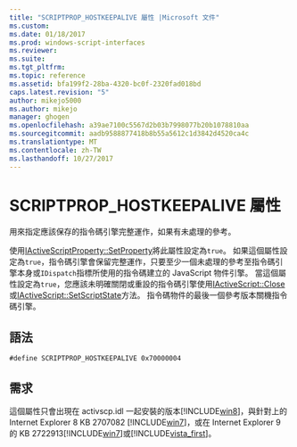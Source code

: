 ```yaml
---
title: "SCRIPTPROP_HOSTKEEPALIVE 屬性 |Microsoft 文件"
ms.custom: 
ms.date: 01/18/2017
ms.prod: windows-script-interfaces
ms.reviewer: 
ms.suite: 
ms.tgt_pltfrm: 
ms.topic: reference
ms.assetid: bfa199f2-28ba-4320-bc0f-2320fad018bd
caps.latest.revision: "5"
author: mikejo5000
ms.author: mikejo
manager: ghogen
ms.openlocfilehash: a39ae7100c5567d2b03b7998077b20b1078810aa
ms.sourcegitcommit: aadb9588877418b8b55a5612c1d3842d4520ca4c
ms.translationtype: MT
ms.contentlocale: zh-TW
ms.lasthandoff: 10/27/2017
---
```

# <a name="scriptprophostkeepalive-property"></a>SCRIPTPROP_HOSTKEEPALIVE 屬性
用來指定應該保存的指令碼引擎完整運作，如果有未處理的參考。  
  
 使用[IActiveScriptProperty::SetProperty](../../winscript/reference/iactivescriptproperty-setproperty.md)將此屬性設定為`true`。 如果這個屬性設定為`true`，指令碼引擎會保留完整運作，只要至少一個未處理的參考至指令碼引擎本身或`IDispatch`指標所使用的指令碼建立的 JavaScript 物件引擎。 當這個屬性設定為`true`，您應該未明確關閉或重設的指令碼引擎使用[IActiveScript::Close](../../winscript/reference/iactivescript-close.md)或[IActiveScript::SetScriptState](../../winscript/reference/iactivescript-setscriptstate.md)方法。 指令碼物件的最後一個參考版本關機指令碼引擎。  
  
## <a name="syntax"></a>語法  
  
```  
#define SCRIPTPROP_HOSTKEEPALIVE 0x70000004  
```  
  
## <a name="requirements"></a>需求  
 這個屬性只會出現在 activscp.idl 一起安裝的版本[!INCLUDE[win8](../../javascript/includes/win8-md.md)]，與針對上的 Internet Explorer 8 KB 2707082 [!INCLUDE[win7](../../winscript/reference/includes/win7-md.md)]，或在 Internet Explorer 9 的 KB 2722913[!INCLUDE[win7](../../winscript/reference/includes/win7-md.md)]或[!INCLUDE[vista_first](../../winscript/reference/includes/vista-first-md.md)]。